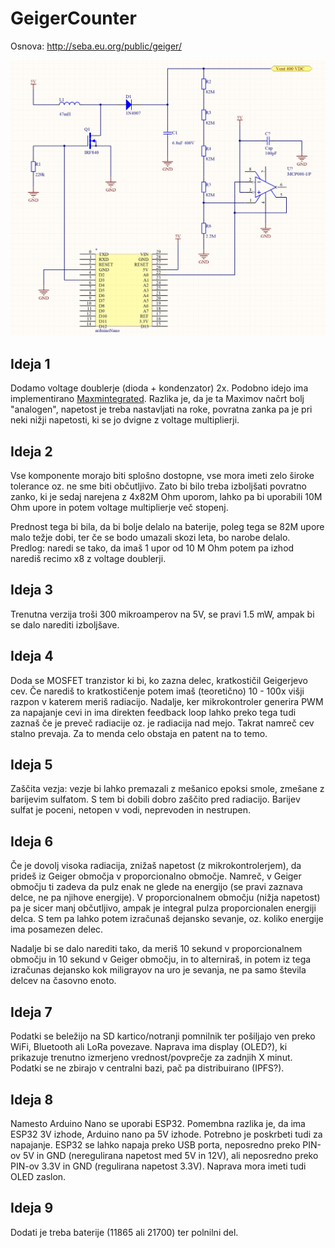 # GeigerCounter

Osnova: http://seba.eu.org/public/geiger/

![Geiger Counter v. 1.0](geiger_export.jpg)

## Ideja 1

Dodamo voltage doublerje (dioda + kondenzator) 2x. Podobno idejo ima implementirano [Maxmintegrated](https://www.maximintegrated.com/en/design/technical-documents/app-notes/3/3757.html). Razlika je, da je ta Maximov načrt bolj "analogen", napetost je treba nastavljati na roke, povratna zanka pa je pri neki nižji napetosti, ki se jo dvigne z voltage
multiplierji.

## Ideja 2
Vse komponente morajo biti splošno dostopne, vse mora imeti zelo široke tolerance oz. ne sme biti občutljivo. Zato bi bilo treba izboljšati povratno zanko, ki je sedaj narejena z 4x82M Ohm uporom, lahko pa bi uporabili 10M Ohm upore in potem voltage multiplierje več stopenj.

Prednost tega bi bila, da bi bolje delalo na baterije, poleg tega se 82M upore malo težje dobi, ter če se bodo umazali skozi leta, bo narobe delalo. Predlog: naredi se tako, da imaš 1 upor od 10 M Ohm potem pa izhod narediš recimo x8 z voltage doublerji.

## Ideja 3
Trenutna verzija troši 300 mikroamperov na 5V, se pravi 1.5 mW, ampak bi se dalo narediti izboljšave.

## Ideja 4
Doda se MOSFET tranzistor ki bi, ko zazna delec, kratkostičil Geigerjevo cev. Če narediš to kratkostičenje potem imaš (teoretično) 10 - 100x višji razpon v katerem meriš radiacijo. Nadalje, ker mikrokontroler generira PWM za napajanje cevi in ima direkten feedback loop lahko preko tega tudi zaznaš če je preveč radiacije oz. je radiacija nad mejo. Takrat namreč cev stalno prevaja. Za to menda celo obstaja en patent na to temo.

## Ideja 5
Zaščita vezja: vezje bi lahko premazali z mešanico epoksi smole, zmešane z barijevim sulfatom. S tem bi dobili dobro zaščito pred radiacijo. Barijev sulfat je poceni, netopen v vodi, neprevoden in nestrupen.

## Ideja 6
Če je dovolj visoka radiacija, znižaš napetost (z mikrokontrolerjem), da prideš iz Geiger območja v proporcionalno območje. Namreč, v Geiger območju ti zadeva da pulz enak ne glede na energijo (se pravi zaznava delce, ne pa njihove energije). V proporcionalnem območju (nižja napetost) pa je sicer manj občutljivo, ampak je integral pulza proporcionalen energiji delca. S tem pa lahko potem izračunaš dejansko sevanje, oz. koliko energije ima posamezen delec.

Nadalje bi se dalo narediti tako, da meriš 10 sekund v proporcionalnem območju in 10 sekund v Geiger območju, in to alterniraš, in potem iz tega izračunas dejansko kok miligrayov na uro je sevanja, ne pa samo števila delcev na časovno enoto.

## Ideja 7
Podatki se beležijo na SD kartico/notranji pomnilnik ter pošiljajo ven preko WiFi, Bluetooth ali LoRa povezave. Naprava ima display (OLED?), ki prikazuje trenutno izmerjeno vrednost/povprečje za zadnjih X minut. Podatki se ne zbirajo v centralni bazi, pač pa distribuirano (IPFS?).

## Ideja 8
Namesto Arduino Nano se uporabi ESP32. Pomembna razlika je, da ima ESP32 3V izhode, Arduino nano pa 5V izhode. Potrebno je poskrbeti tudi za napajanje. ESP32 se lahko napaja preko USB porta, neposredno preko PIN-ov 5V in GND (neregulirana napetost med 5V in 12V), ali neposredno preko PIN-ov 3.3V in GND (regulirana napetost 3.3V). Naprava mora imeti tudi OLED zaslon.

## Ideja 9
Dodati je treba baterije (11865 ali 21700) ter polnilni del.
